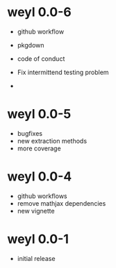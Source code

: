 # weyl 0.0-6

- github workflow
- pkgdown
- code of conduct
- Fix intermittend testing problem

- 
# weyl 0.0-5

- bugfixes
- new extraction methods
- more coverage

# weyl 0.0-4

- github workflows
- remove mathjax dependencies
- new vignette


# weyl 0.0-1

- initial release
